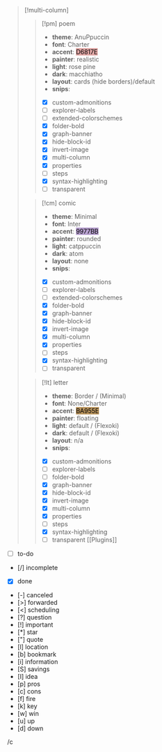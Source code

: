 
> [!multi-column]
>
> > [!pm] poem
> > - **theme**: AnuPpuccin
> > - **font**: Charter
> > - **accent**: <mark style="background-color:#D6817Eb0">D6817E</mark>
> > - **painter**: realistic
> > - **light**: rose pine
> > - **dark**: macchiatho
> > - **layout**: cards (hide borders)/default
> > - **snips**:
> > - [x] custom-admonitions
> > - [ ] explorer-labels
> > - [ ] extended-colorschemes
> > - [x] folder-bold
> > - [x] graph-banner
> > - [x] hide-block-id
> > - [x] invert-image
> > - [x] multi-column
> > - [x] properties
> > - [ ] steps
> > - [x] syntax-highlighting
> > - [ ] transparent
>
> > [!cm] comic
> > - **theme**: Minimal
> > - **font**: Inter
> > - **accent**: <mark style="background-color:#9977BBb0">9977BB</mark>
> > - **painter**: rounded
> > - **light**: catppuccin
> > - **dark**: atom
> > - **layout**: none
> > - **snips**:
> > - [x] custom-admonitions
> > - [ ] explorer-labels
> > - [ ] extended-colorschemes
> > - [x] folder-bold
> > - [x] graph-banner
> > - [x] hide-block-id
> > - [x] invert-image
> > - [x] multi-column
> > - [x] properties
> > - [ ] steps
> > - [x] syntax-highlighting
> > - [ ] transparent
>
> > [!lt] letter
> > - **theme**: Border / (Minimal)
> > - **font**: None/Charter
> > - **accent**: <mark style="background-color:#BA955Eff">BA955E</mark>
> > - **painter**: floating
> > - **light**: default / (Flexoki)
> > - **dark**: default / (Flexoki)
> > - **layout**: n/a
> > - **snips**:
> > - [x] custom-admonitions
> > - [ ] explorer-labels
> > - [ ] folder-bold
> > - [x] graph-banner
> > - [x] hide-block-id
> > - [x] invert-image
> > - [x] multi-column
> > - [x] properties
> > - [ ] steps
> > - [x] syntax-highlighting
> > - [ ] transparent
[[Plugins]]

- [ ] to-do
- [/] incomplete
- [x] done
- [-] canceled
- [>] forwarded
- [<] scheduling
- [?] question
- [!] important
- [*] star
- ["] quote
- [l] location
- [b] bookmark
- [i] information
- [S] savings
- [I] idea
- [p] pros
- [c] cons
- [f] fire
- [k] key
- [w] win
- [u] up
- [d] down


/c
